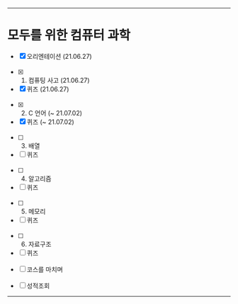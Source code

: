 ___
# 모두를 위한 컴퓨터 과학
- [x] 오리엔테이션 (21.06.27)
<br><br>
- [x] 1. 컴퓨팅 사고 (21.06.27)
- [x] 퀴즈 (21.06.27)
<br><br>
- [x] 2. C 언어 (~ 21.07.02)
- [x] 퀴즈 (~ 21.07.02)
<br><br>
- [ ] 3. 배열
- [ ] 퀴즈
<br><br>
- [ ] 4. 알고리즘
- [ ] 퀴즈
<br><br>
- [ ] 5. 메모리
- [ ] 퀴즈
<br><br>
- [ ] 6. 자료구조
- [ ] 퀴즈
<br><br>
- [ ] 코스를 마치며
<br><br>
- [ ] 성적조회
___
